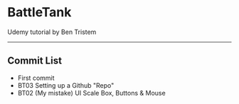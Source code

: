 # BattleTank
Udemy tutorial by Ben Tristem

---
## Commit List
* First commit
* BT03 Setting up a Github "Repo"
* BT02 (My mistake) UI Scale Box, Buttons & Mouse
